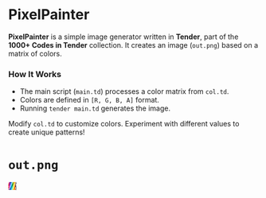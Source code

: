 # PixelPainter  

**PixelPainter** is a simple image generator written in **Tender**, part of the **1000+ Codes in Tender** collection. It creates an image (`out.png`) based on a matrix of colors.  

### How It Works  
- The main script (`main.td`) processes a color matrix from `col.td`.  
- Colors are defined in `[R, G, B, A]` format.  
- Running `tender main.td` generates the image.  

Modify `col.td` to customize colors. Experiment with different values to create unique patterns!
# `out.png`
 ![preview](./out.png)
